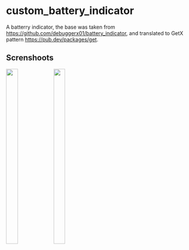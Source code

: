 # custom_battery_indicator

A batterry indicator, the base was taken from https://github.com/debuggerx01/battery_indicator, and translated to GetX pattern https://pub.dev/packages/get.

## Screnshoots

<p float="left">
<img src="/screnshots/1.jpeg"  width="25%" height="35%" />
<img src="/screnshots/2.jpeg"  width="25%" height="35%" />

</p>
